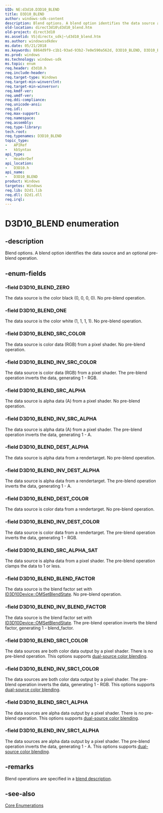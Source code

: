 ```yaml
---
UID: NE:d3d10.D3D10_BLEND
title: D3D10_BLEND
author: windows-sdk-content
description: Blend options. A blend option identifies the data source and an optional pre-blend operation.
old-location: direct3d10\d3d10_blend.htm
old-project: direct3d10
ms.assetid: VS|directx_sdk|~\d3d10_blend.htm
ms.author: windowssdkdev
ms.date: 05/21/2018
ms.keywords: 8864d9f9-c1b1-93ad-93b2-7e0e590a562d, D3D10_BLEND, D3D10_BLEND enumeration [Direct3D 10], D3D10_BLEND_BLEND_FACTOR, D3D10_BLEND_DEST_ALPHA, D3D10_BLEND_DEST_COLOR, D3D10_BLEND_INV_BLEND_FACTOR, D3D10_BLEND_INV_DEST_ALPHA, D3D10_BLEND_INV_DEST_COLOR, D3D10_BLEND_INV_SRC1_ALPHA, D3D10_BLEND_INV_SRC1_COLOR, D3D10_BLEND_INV_SRC_ALPHA, D3D10_BLEND_INV_SRC_COLOR, D3D10_BLEND_ONE, D3D10_BLEND_SRC1_ALPHA, D3D10_BLEND_SRC1_COLOR, D3D10_BLEND_SRC_ALPHA, D3D10_BLEND_SRC_ALPHA_SAT, D3D10_BLEND_SRC_COLOR, D3D10_BLEND_ZERO, d3d10/D3D10_BLEND, d3d10/D3D10_BLEND_BLEND_FACTOR, d3d10/D3D10_BLEND_DEST_ALPHA, d3d10/D3D10_BLEND_DEST_COLOR, d3d10/D3D10_BLEND_INV_BLEND_FACTOR, d3d10/D3D10_BLEND_INV_DEST_ALPHA, d3d10/D3D10_BLEND_INV_DEST_COLOR, d3d10/D3D10_BLEND_INV_SRC1_ALPHA, d3d10/D3D10_BLEND_INV_SRC1_COLOR, d3d10/D3D10_BLEND_INV_SRC_ALPHA, d3d10/D3D10_BLEND_INV_SRC_COLOR, d3d10/D3D10_BLEND_ONE, d3d10/D3D10_BLEND_SRC1_ALPHA, d3d10/D3D10_BLEND_SRC1_COLOR, d3d10/D3D10_BLEND_SRC_ALPHA, d3d10/D3D10_BLEND_SRC_ALPHA_SAT, d3d10/D3D10_BLEND_SRC_COLOR, d3d10/D3D10_BLEND_ZERO, direct3d10.d3d10_blend
ms.prod: windows
ms.technology: windows-sdk
ms.topic: enum
req.header: d3d10.h
req.include-header: 
req.target-type: Windows
req.target-min-winverclnt: 
req.target-min-winversvr: 
req.kmdf-ver: 
req.umdf-ver: 
req.ddi-compliance: 
req.unicode-ansi: 
req.idl: 
req.max-support: 
req.namespace: 
req.assembly: 
req.type-library: 
tech.root: 
req.typenames: D3D10_BLEND
topic_type:
-	APIRef
-	kbSyntax
api_type:
-	HeaderDef
api_location:
-	D3D10.h
api_name:
-	D3D10_BLEND
product: Windows
targetos: Windows
req.lib: D2d1.lib
req.dll: D2d1.dll
req.irql: 
---
```


# D3D10_BLEND enumeration


## -description


Blend options. A blend option identifies the data source and an optional pre-blend operation.


## -enum-fields




### -field D3D10_BLEND_ZERO

The data source is the color black (0, 0, 0, 0). No pre-blend operation.


### -field D3D10_BLEND_ONE

The data source is the color white (1, 1, 1, 1). No pre-blend operation.


### -field D3D10_BLEND_SRC_COLOR

The data source is color data (RGB) from a pixel shader. No pre-blend operation.


### -field D3D10_BLEND_INV_SRC_COLOR

The data source is color data (RGB) from a pixel shader. The pre-blend operation inverts the data, generating 1 - RGB.


### -field D3D10_BLEND_SRC_ALPHA

The data source is alpha data (A) from a pixel shader. No pre-blend operation.


### -field D3D10_BLEND_INV_SRC_ALPHA

The data source is alpha data (A) from a pixel shader. The pre-blend operation inverts the data, generating 1 - A.


### -field D3D10_BLEND_DEST_ALPHA

The data source is alpha data from a rendertarget. No pre-blend operation.


### -field D3D10_BLEND_INV_DEST_ALPHA

The data source is alpha data from a rendertarget. The pre-blend operation inverts the data, generating 1 - A.


### -field D3D10_BLEND_DEST_COLOR

The data source is color data from a rendertarget. No pre-blend operation.


### -field D3D10_BLEND_INV_DEST_COLOR

The data source is color data from a rendertarget. The pre-blend operation inverts the data, generating 1 - RGB.


### -field D3D10_BLEND_SRC_ALPHA_SAT

The data source is alpha data from a pixel shader. The pre-blend operation clamps the data to 1 or less. 



### -field D3D10_BLEND_BLEND_FACTOR

The data source is the blend factor set with <a href="https://msdn.microsoft.com/39169f4f-8a7b-4db0-abd5-5b67b204b394">ID3D10Device::OMSetBlendState</a>. No pre-blend operation.


### -field D3D10_BLEND_INV_BLEND_FACTOR

The data source is the blend factor set with <a href="https://msdn.microsoft.com/39169f4f-8a7b-4db0-abd5-5b67b204b394">ID3D10Device::OMSetBlendState</a>. The pre-blend operation inverts the blend factor, generating 1 - blend_factor.


### -field D3D10_BLEND_SRC1_COLOR

The data sources are both color data output by a pixel shader. There is no pre-blend operation. This options supports <a href="https://msdn.microsoft.com/f5c79baf-7bd3-4f58-abe7-8e96cd6be9d3">dual-source color blending</a>.


### -field D3D10_BLEND_INV_SRC1_COLOR

The data sources are both color data output by a pixel shader. The pre-blend operation inverts the data, generating 1 - RGB. This options supports <a href="https://msdn.microsoft.com/f5c79baf-7bd3-4f58-abe7-8e96cd6be9d3">dual-source color blending</a>.


### -field D3D10_BLEND_SRC1_ALPHA

The data sources are alpha data output by a pixel shader. There is no pre-blend operation. This options supports <a href="https://msdn.microsoft.com/f5c79baf-7bd3-4f58-abe7-8e96cd6be9d3">dual-source color blending</a>.


### -field D3D10_BLEND_INV_SRC1_ALPHA

The data sources are alpha data output by a pixel shader. The pre-blend operation inverts the data, generating 1 - A. This options supports <a href="https://msdn.microsoft.com/f5c79baf-7bd3-4f58-abe7-8e96cd6be9d3">dual-source color blending</a>.


## -remarks



Blend operations are specified in a <a href="https://msdn.microsoft.com/c256dd1e-2b25-4dc5-8e49-5bf2b419b3c5">blend description</a>.




## -see-also




<a href="https://msdn.microsoft.com/3d1541bf-75d8-459d-a912-4068e9a0a9e4">Core Enumerations</a>
 

 

